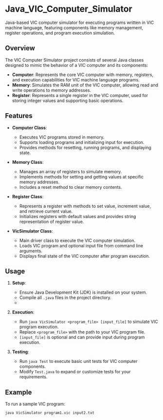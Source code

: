 # Java_VIC_Computer_Simulator
Java-based VIC computer simulator for executing programs written in VIC machine language, featuring components like memory management, register operations, and program execution simulation.

## Overview

The VIC Computer Simulator project consists of several Java classes designed to mimic the behavior of a VIC computer and its components:

- **Computer**: Represents the core VIC computer with memory, registers, and execution capabilities for VIC machine language programs.
- **Memory**: Simulates the RAM unit of the VIC computer, allowing read and write operations to memory addresses.
- **Register**: Represents a single register in the VIC computer, used for storing integer values and supporting basic operations.

## Features

- **Computer Class**:
  - Executes VIC programs stored in memory.
  - Supports loading programs and initializing input for execution.
  - Provides methods for resetting, running programs, and displaying state.

- **Memory Class**:
  - Manages an array of registers to simulate memory.
  - Implements methods for setting and getting values at specific memory addresses.
  - Includes a reset method to clear memory contents.

- **Register Class**:
  - Represents a register with methods to set value, increment value, and retrieve current value.
  - Initializes registers with default values and provides string representation of register value.

- **VicSimulator Class**:
  - Main driver class to execute the VIC computer simulation.
  - Loads VIC program and optional input file from command line arguments.
  - Displays final state of the VIC computer after program execution.

## Usage

1. **Setup**:
   - Ensure Java Development Kit (JDK) is installed on your system.
   - Compile all `.java` files in the project directory.
   - 

2. **Execution**:
   - Run `java VicSimulator <program_file> [input_file]` to simulate VIC program execution.
   - Replace `<program_file>` with the path to your VIC program file.
   - `[input_file]` is optional and can provide input during program execution.

3. **Testing**:
   - Run `java Test` to execute basic unit tests for VIC computer components.
   - Modify `Test.java` to expand or customize tests for your requirements.

## Example

To run a sample VIC program:

```bash
java VicSimulator program1.vic input2.txt
